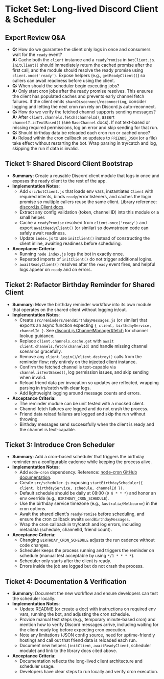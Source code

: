 # Ticket Set: Long-lived Discord Client & Scheduler

## Expert Review Q&A
- **Q:** How do we guarantee the client only logs in once and consumers wait for the `ready` event?  
  **A:** Cache both the `client` instance and a `readyPromise` in `botClient.js`. `initClient()` should immediately return the cached promise after the first call, and the module should resolve the ready promise using `client.once('ready')`. Expose helpers (e.g., `getReadyClient()`) so callers can await readiness before using the client.
- **Q:** When should the scheduler begin executing jobs?  
  **A:** Only start cron jobs after the ready promise resolves. This ensures the client has populated caches and prevents early channel fetch failures. If the client emits `shardDisconnect`/`reconnecting`, consider logging and letting the next cron run rely on Discord.js auto-reconnect.
- **Q:** How do we verify the fetched channel supports sending messages?  
  **A:** After `client.channels.fetch(channelId)`, assert `channel?.isTextBased()` (see `BaseChannel` docs). If not text-based or missing required permissions, log an error and skip sending for that run.
- **Q:** Should birthday data be reloaded each cron run or cached once?  
  **A:** Reload within the cron callback so updates to `FRIENDS_JSON` (or a file) take effect without restarting the bot. Wrap parsing in try/catch and log, skipping the run if data is invalid.

## Ticket 1: Shared Discord Client Bootstrap
- **Summary**: Create a reusable Discord client module that logs in once and exposes the ready client to the rest of the app.
- **Implementation Notes**:
  - Add `src/botClient.js` that loads env vars, instantiates `Client` with required intents, binds `ready`/error listeners, and caches the login promise so multiple callers reuse the same client. Library reference: [discord.js Client docs](https://discord.js.org/#/docs/discord.js/main/class/Client).
  - Extract any config validation (token, channel ID) into this module or a small helper.
  - Cache a `readyPromise` resolved from `client.once('ready')` and export `awaitReadyClient()` (or similar) so downstream code can safely await readiness.
  - Update `index.js` to use `initClient()` instead of constructing the client inline, awaiting readiness before scheduling.
- **Acceptance Criteria**:
  - Running `node index.js` logs the bot in exactly once.
  - Repeated imports of `initClient()` do not trigger additional logins.
  - `awaitReadyClient()` resolves after the `ready` event fires, and helpful logs appear on `ready` and on errors.

## Ticket 2: Refactor Birthday Reminder for Shared Client
- **Summary**: Move the birthday reminder workflow into its own module that operates on the shared client without logging in/out.
- **Implementation Notes**:
  - Create `src/reminders/sendBirthdayMessages.js` (or similar) that exports an async function expecting `{ client, birthdayService, channelId }`. See [discord.js ChannelManager#fetch](https://discord.js.org/#/docs/discord.js/main/class/ChannelManager?scrollTo=fetch) for channel lookup guidance.
  - Replace `client.channels.cache.get` with `await client.channels.fetch(channelId)` and handle missing channel scenarios gracefully.
  - Remove any `client.login()`/`client.destroy()` calls from the reminder flow; rely entirely on the injected client instance.
  - Confirm the fetched channel is text-capable via `channel.isTextBased()`, log permission issues, and skip sending when invalid.
  - Reload friend data per invocation so updates are reflected, wrapping parsing in try/catch with clear logs.
  - Add lightweight logging around message counts and errors.
- **Acceptance Criteria**:
  - The reminder module can be unit tested with a mocked client.
  - Channel fetch failures are logged and do not crash the process.
  - Friend data reload failures are logged and skip the run without throwing.
  - Birthday messages send successfully when the client is ready and the channel is text-capable.

## Ticket 3: Introduce Cron Scheduler
- **Summary**: Add a cron-based scheduler that triggers the birthday reminder on a configurable cadence while keeping the process alive.
- **Implementation Notes**:
  - Add `node-cron` dependency. Reference: [node-cron GitHub documentation](https://github.com/kelektiv/node-cron).
  - Create `src/scheduler.js` exposing `startBirthdayScheduler({ client, birthdayService, schedule, channelId })`.
  - Default schedule should be daily at 08:00 (`0 8 * * *`) and honor an env override (e.g., `BIRTHDAY_CRON_SCHEDULE`).
  - Use the birthday service timezone (e.g., `Australia/Melbourne`) in the cron options.
  - Await the shared client's `readyPromise` before scheduling, and ensure the cron callback awaits `sendBirthdayMessages`.
  - Wrap the cron callback in try/catch and log errors, including metadata (schedule, channelId, friend count).
- **Acceptance Criteria**:
  - Changing `BIRTHDAY_CRON_SCHEDULE` adjusts the run cadence without code changes.
  - Scheduler keeps the process running and triggers the reminder on schedule (manual test acceptable by using `*/1 * * * *`).
  - Scheduler only starts after the client is ready.
  - Errors inside the job are logged but do not crash the process.

## Ticket 4: Documentation & Verification
- **Summary**: Document the new workflow and ensure developers can test the scheduler locally.
- **Implementation Notes**:
  - Update README (or create a doc) with instructions on required env vars, running the bot, and adjusting the cron schedule.
  - Provide manual test steps (e.g., temporary minute-based cron) and mention how to verify Discord messages arrive, including waiting for the client ready log before expecting cron execution.
  - Note any limitations (JSON config source, need for uptime-friendly hosting) and call out that friend data is reloaded each run.
  - Document new helpers (`initClient`, `awaitReadyClient`, scheduler module) and link to the library docs cited above.
- **Acceptance Criteria**:
  - Documentation reflects the long-lived client architecture and scheduler usage.
  - Developers have clear steps to run locally and verify cron execution.
